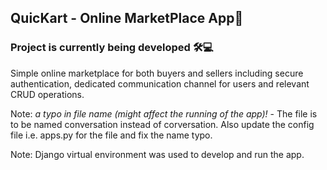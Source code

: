 ## QuicKart - Online MarketPlace App🛒

### Project is currently being developed 🛠️💻

Simple online marketplace for both buyers and sellers including secure authentication, dedicated communication channel for users and relevant CRUD operations.

Note: *a typo in file name (might affect the running of the app)!* - The file is to be named conversation instead of corversation. Also update the config file i.e. apps.py for the file and fix the name typo.

Note: Django virtual environment was used to develop and run the app.

